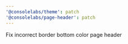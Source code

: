 ```yaml
---
'@consolelabs/theme': patch
'@consolelabs/page-header': patch
---
```


Fix incorrect border bottom color page header

